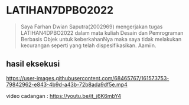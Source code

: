 # LATIHAN7DPBO2022

> Saya Farhan Dwian Saputra(2002969) mengerjakan tugas LATIHAN4DPBO2022 dalam mata kuliah Desain dan Pemrograman Berbasis Objek untuk keberkahanNya maka saya tidak melakukan kecurangan seperti yang telah dispesifikasikan. Aamiin.

## hasil eksekusi




https://user-images.githubusercontent.com/68465767/161573753-79842962-e843-4b9d-a43b-72b8ada9df5e.mp4

video cadangan : https://youtu.be/it_j6K6mbY4
